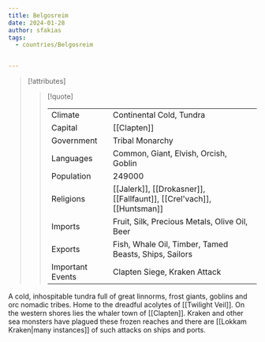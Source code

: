 ```yaml
---
title: Belgosreim
date: 2024-01-28
author: sfakias
tags:
  - countries/Belgosreim


---
```

> [!attributes]
> 
> > [!quote]
> >
> > | | |
> > | --- | --- |
> > | Climate | Continental Cold, Tundra |
> > | Capital | [[Clapten]] |
> > | Government | Tribal Monarchy |
> > | Languages | Common, Giant, Elvish, Orcish, Goblin |
> > | Population | 249000 |
> > | Religions | [[Jalerk]], [[Drokasner]], [[Fallfaunt]], [[Crel'vach]], [[Huntsman]] |
> > | Imports | Fruit, Silk, Precious Metals, Olive Oil, Beer |
> > | Exports | Fish, Whale Oil, Timber, Tamed Beasts, Ships, Sailors |
> > | Important Events | Clapten Siege, Kraken Attack |

A cold, inhospitable tundra full of great linnorms, frost giants, goblins and orc nomadic tribes. Home to the dreadful acolytes of [[Twilight Veil]]. On the western shores lies the whaler town of [[Clapten]]. Kraken and other sea monsters have plagued these frozen reaches and there are [[Lokkam Kraken|many instances]] of such attacks on ships and ports.